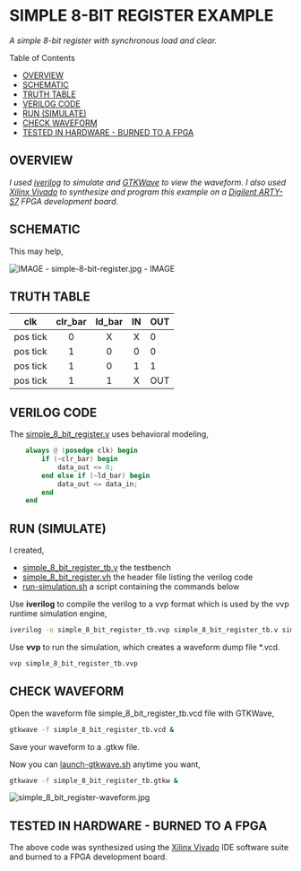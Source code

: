# SIMPLE 8-BIT REGISTER EXAMPLE

_A simple 8-bit register with synchronous load and clear._

Table of Contents

* [OVERVIEW](https://github.com/JeffDeCola/my-verilog-examples/tree/master/sequential-logic/registers/simple_8_bit_register#overview)
* [SCHEMATIC](https://github.com/JeffDeCola/my-verilog-examples/tree/master/sequential-logic/registers/simple_8_bit_register#schematic)
* [TRUTH TABLE](https://github.com/JeffDeCola/my-verilog-examples/tree/master/sequential-logic/registers/simple_8_bit_register#truth-table)
* [VERILOG CODE](https://github.com/JeffDeCola/my-verilog-examples/tree/master/sequential-logic/registers/simple_8_bit_register#verilog-code)
* [RUN (SIMULATE)](https://github.com/JeffDeCola/my-verilog-examples/tree/master/sequential-logic/registers/simple_8_bit_register#run-simulate)
* [CHECK WAVEFORM](https://github.com/JeffDeCola/my-verilog-examples/tree/master/sequential-logic/registers/simple_8_bit_register#check-waveform)
* [TESTED IN HARDWARE - BURNED TO A FPGA](https://github.com/JeffDeCola/my-verilog-examples/tree/master/sequential-logic/registers/simple_8_bit_register#tested-in-hardware---burned-to-a-fpga)

## OVERVIEW

_I used
[iverilog](https://github.com/JeffDeCola/my-cheat-sheets/tree/master/hardware/tools/simulation/iverilog-cheat-sheet)
to simulate and
[GTKWave](https://github.com/JeffDeCola/my-cheat-sheets/tree/master/hardware/tools/simulation/gtkwave-cheat-sheet)
to view the waveform. I also used
[Xilinx Vivado](https://github.com/JeffDeCola/my-cheat-sheets/tree/master/hardware/tools/synthesis/xilinx-vivado-cheat-sheet)
to synthesize and program this example on a
[Digilent ARTY-S7](https://github.com/JeffDeCola/my-cheat-sheets/tree/master/hardware/development/fpga-development-boards/digilent-arty-s7-cheat-sheet)
FPGA development board._

## SCHEMATIC

This may help,

![IMAGE - simple-8-bit-register.jpg - IMAGE](../../../docs/pics/simple-8-bit-register.jpg)

## TRUTH TABLE

| clk       | clr_bar | ld_bar | IN    | OUT    |
|:---------:|:-------:|:------:|:-----:|:-------|
| pos tick  | 0       | X      | X     | 0      |
| pos tick  | 1       | 0      | 0     | 0      |
| pos tick  | 1       | 0      | 1     | 1      |
| pos tick  | 1       | 1      | X     | OUT    |

## VERILOG CODE

The
[simple_8_bit_register.v](https://github.com/JeffDeCola/my-verilog-examples/blob/master/sequential-logic/registers/simple_8_bit_register/simple_8_bit_register.v)
uses behavioral modeling,

```verilog
    always @ (posedge clk) begin
        if (~clr_bar) begin
            data_out <= 0;
        end else if (~ld_bar) begin
            data_out <= data_in;
        end
    end
```

## RUN (SIMULATE)

I created,

* [simple_8_bit_register_tb.v](https://github.com/JeffDeCola/my-verilog-examples/blob/master/sequential-logic/registers/simple_8_bit_register/simple_8_bit_register_tb.v)
  the testbench
* [simple_8_bit_register.vh](https://github.com/JeffDeCola/my-verilog-examples/blob/master/sequential-logic/registers/simple_8_bit_register/simple_8_bit_register.vh)
  the header file listing the verilog code
* [run-simulation.sh](https://github.com/JeffDeCola/my-verilog-examples/blob/master/sequential-logic/registers/simple_8_bit_register/run-simulation.sh)
  a script containing the commands below

Use **iverilog** to compile the verilog to a vvp format
which is used by the vvp runtime simulation engine,

```bash
iverilog -o simple_8_bit_register_tb.vvp simple_8_bit_register_tb.v simple_8_bit_register.vh
```

Use **vvp** to run the simulation, which creates a waveform dump file *.vcd.

```bash
vvp simple_8_bit_register_tb.vvp
```

## CHECK WAVEFORM

Open the waveform file simple_8_bit_register_tb.vcd file with GTKWave,

```bash
gtkwave -f simple_8_bit_register_tb.vcd &
```

Save your waveform to a .gtkw file.

Now you can
[launch-gtkwave.sh](https://github.com/JeffDeCola/my-verilog-examples/blob/master/launch-GTKWave-script/launch-gtkwave.sh)
anytime you want,

```bash
gtkwave -f simple_8_bit_register_tb.gtkw &
```

![simple_8_bit_register-waveform.jpg](../../../docs/pics/simple_8_bit_register-waveform.jpg)

## TESTED IN HARDWARE - BURNED TO A FPGA

The above code was synthesized using the
[Xilinx Vivado](https://github.com/JeffDeCola/my-cheat-sheets/tree/master/hardware/tools/synthesis/xilinx-vivado-cheat-sheet)
IDE software suite and burned to a FPGA development board.
